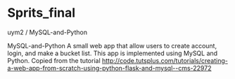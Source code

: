 # Sprits_final
uym2 / MySQL-and-Python



MySQL-and-Python
A small web app that allow users to create account, login, and make a bucket list. This app is implemented using MySQL and Python. Copied from the tutorial http://code.tutsplus.com/tutorials/creating-a-web-app-from-scratch-using-python-flask-and-mysql--cms-22972
